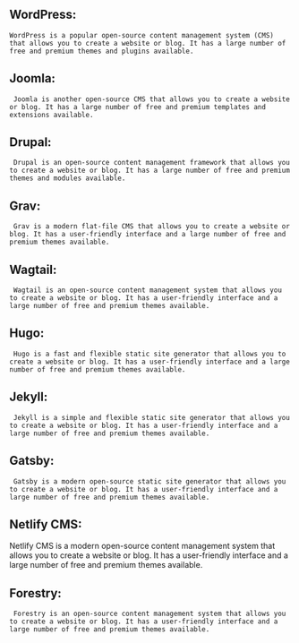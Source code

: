 ## WordPress:

    WordPress is a popular open-source content management system (CMS) that allows you to create a website or blog. It has a large number of free and premium themes and plugins available.

## Joomla:
     Joomla is another open-source CMS that allows you to create a website or blog. It has a large number of free and premium templates and extensions available.

## Drupal:
     Drupal is an open-source content management framework that allows you to create a website or blog. It has a large number of free and premium themes and modules available.

## Grav:
     Grav is a modern flat-file CMS that allows you to create a website or blog. It has a user-friendly interface and a large number of free and premium themes available.

## Wagtail:
     Wagtail is an open-source content management system that allows you to create a website or blog. It has a user-friendly interface and a large number of free and premium themes available.

## Hugo:
     Hugo is a fast and flexible static site generator that allows you to create a website or blog. It has a user-friendly interface and a large number of free and premium themes available.

## Jekyll:
     Jekyll is a simple and flexible static site generator that allows you to create a website or blog. It has a user-friendly interface and a large number of free and premium themes available.

## Gatsby:
     Gatsby is a modern open-source static site generator that allows you to create a website or blog. It has a user-friendly interface and a large number of free and premium themes available.

## Netlify CMS:
 Netlify CMS is a modern open-source content management system that allows you to create a website or blog. It has a user-friendly interface and a large number of free and premium themes available.

## Forestry:
     Forestry is an open-source content management system that allows you to create a website or blog. It has a user-friendly interface and a large number of free and premium themes available.